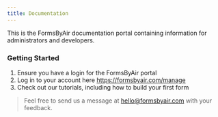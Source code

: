 ```yaml
---
title: Documentation
---
```


This is the FormsByAir documentation portal containing information for administrators and developers.

### Getting Started

1. Ensure you have a login for the FormsByAir portal
2. Log in to your account here https://formsbyair.com/manage
3. Check out our tutorials, including how to build your first form

> Feel free to send us a message at [hello@formsbyair.com](mailto:hello@formsbyair.com) with your feedback.
